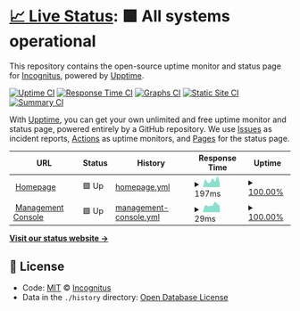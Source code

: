 # [📈 Live Status](https://status.incognitus.io): <!--live status--> **🟩 All systems operational**

This repository contains the open-source uptime monitor and status page for [Incognitus](https://incognitus.io), powered by [Upptime](https://github.com/upptime/upptime).

[![Uptime CI](https://github.com/Incognitus-Io/status/workflows/Uptime%20CI/badge.svg)](https://github.com/Incognitus-Io/status/actions?query=workflow%3A%22Uptime+CI%22)
[![Response Time CI](https://github.com/Incognitus-Io/status/workflows/Response%20Time%20CI/badge.svg)](https://github.com/Incognitus-Io/status/actions?query=workflow%3A%22Response+Time+CI%22)
[![Graphs CI](https://github.com/Incognitus-Io/status/workflows/Graphs%20CI/badge.svg)](https://github.com/Incognitus-Io/status/actions?query=workflow%3A%22Graphs+CI%22)
[![Static Site CI](https://github.com/Incognitus-Io/status/workflows/Static%20Site%20CI/badge.svg)](https://github.com/Incognitus-Io/status/actions?query=workflow%3A%22Static+Site+CI%22)
[![Summary CI](https://github.com/Incognitus-Io/status/workflows/Summary%20CI/badge.svg)](https://github.com/Incognitus-Io/status/actions?query=workflow%3A%22Summary+CI%22)

With [Upptime](https://upptime.js.org), you can get your own unlimited and free uptime monitor and status page, powered entirely by a GitHub repository. We use [Issues](https://github.com/Incognitus-Io/status/issues) as incident reports, [Actions](https://github.com/Incognitus-Io/status/actions) as uptime monitors, and [Pages](https://status.incognitus.io) for the status page.

<!--start: status pages-->
<!-- This summary is generated by Upptime (https://github.com/upptime/upptime) -->
<!-- Do not edit this manually, your changes will be overwritten -->
<!-- prettier-ignore -->
| URL | Status | History | Response Time | Uptime |
| --- | ------ | ------- | ------------- | ------ |
| <img alt="" src="https://icons.duckduckgo.com/ip3/incognitus.io.ico" height="13"> [Homepage](https://incognitus.io) | 🟩 Up | [homepage.yml](https://github.com/Incognitus-Io/status/commits/HEAD/history/homepage.yml) | <details><summary><img alt="Response time graph" src="./graphs/homepage/response-time-week.png" height="20"> 197ms</summary><br><a href="https://status.incognitus.io/history/homepage"><img alt="Response time 190" src="https://img.shields.io/endpoint?url=https%3A%2F%2Fraw.githubusercontent.com%2FIncognitus-Io%2Fstatus%2FHEAD%2Fapi%2Fhomepage%2Fresponse-time.json"></a><br><a href="https://status.incognitus.io/history/homepage"><img alt="24-hour response time 116" src="https://img.shields.io/endpoint?url=https%3A%2F%2Fraw.githubusercontent.com%2FIncognitus-Io%2Fstatus%2FHEAD%2Fapi%2Fhomepage%2Fresponse-time-day.json"></a><br><a href="https://status.incognitus.io/history/homepage"><img alt="7-day response time 197" src="https://img.shields.io/endpoint?url=https%3A%2F%2Fraw.githubusercontent.com%2FIncognitus-Io%2Fstatus%2FHEAD%2Fapi%2Fhomepage%2Fresponse-time-week.json"></a><br><a href="https://status.incognitus.io/history/homepage"><img alt="30-day response time 201" src="https://img.shields.io/endpoint?url=https%3A%2F%2Fraw.githubusercontent.com%2FIncognitus-Io%2Fstatus%2FHEAD%2Fapi%2Fhomepage%2Fresponse-time-month.json"></a><br><a href="https://status.incognitus.io/history/homepage"><img alt="1-year response time 204" src="https://img.shields.io/endpoint?url=https%3A%2F%2Fraw.githubusercontent.com%2FIncognitus-Io%2Fstatus%2FHEAD%2Fapi%2Fhomepage%2Fresponse-time-year.json"></a></details> | <details><summary><a href="https://status.incognitus.io/history/homepage">100.00%</a></summary><a href="https://status.incognitus.io/history/homepage"><img alt="All-time uptime 99.42%" src="https://img.shields.io/endpoint?url=https%3A%2F%2Fraw.githubusercontent.com%2FIncognitus-Io%2Fstatus%2FHEAD%2Fapi%2Fhomepage%2Fuptime.json"></a><br><a href="https://status.incognitus.io/history/homepage"><img alt="24-hour uptime 100.00%" src="https://img.shields.io/endpoint?url=https%3A%2F%2Fraw.githubusercontent.com%2FIncognitus-Io%2Fstatus%2FHEAD%2Fapi%2Fhomepage%2Fuptime-day.json"></a><br><a href="https://status.incognitus.io/history/homepage"><img alt="7-day uptime 100.00%" src="https://img.shields.io/endpoint?url=https%3A%2F%2Fraw.githubusercontent.com%2FIncognitus-Io%2Fstatus%2FHEAD%2Fapi%2Fhomepage%2Fuptime-week.json"></a><br><a href="https://status.incognitus.io/history/homepage"><img alt="30-day uptime 100.00%" src="https://img.shields.io/endpoint?url=https%3A%2F%2Fraw.githubusercontent.com%2FIncognitus-Io%2Fstatus%2FHEAD%2Fapi%2Fhomepage%2Fuptime-month.json"></a><br><a href="https://status.incognitus.io/history/homepage"><img alt="1-year uptime 99.76%" src="https://img.shields.io/endpoint?url=https%3A%2F%2Fraw.githubusercontent.com%2FIncognitus-Io%2Fstatus%2FHEAD%2Fapi%2Fhomepage%2Fuptime-year.json"></a></details>
| <img alt="" src="https://icons.duckduckgo.com/ip3/incognitus.io.ico" height="13"> [Management Console](https://incognitus.io/manage) | 🟩 Up | [management-console.yml](https://github.com/Incognitus-Io/status/commits/HEAD/history/management-console.yml) | <details><summary><img alt="Response time graph" src="./graphs/management-console/response-time-week.png" height="20"> 29ms</summary><br><a href="https://status.incognitus.io/history/management-console"><img alt="Response time 35" src="https://img.shields.io/endpoint?url=https%3A%2F%2Fraw.githubusercontent.com%2FIncognitus-Io%2Fstatus%2FHEAD%2Fapi%2Fmanagement-console%2Fresponse-time.json"></a><br><a href="https://status.incognitus.io/history/management-console"><img alt="24-hour response time 25" src="https://img.shields.io/endpoint?url=https%3A%2F%2Fraw.githubusercontent.com%2FIncognitus-Io%2Fstatus%2FHEAD%2Fapi%2Fmanagement-console%2Fresponse-time-day.json"></a><br><a href="https://status.incognitus.io/history/management-console"><img alt="7-day response time 29" src="https://img.shields.io/endpoint?url=https%3A%2F%2Fraw.githubusercontent.com%2FIncognitus-Io%2Fstatus%2FHEAD%2Fapi%2Fmanagement-console%2Fresponse-time-week.json"></a><br><a href="https://status.incognitus.io/history/management-console"><img alt="30-day response time 27" src="https://img.shields.io/endpoint?url=https%3A%2F%2Fraw.githubusercontent.com%2FIncognitus-Io%2Fstatus%2FHEAD%2Fapi%2Fmanagement-console%2Fresponse-time-month.json"></a><br><a href="https://status.incognitus.io/history/management-console"><img alt="1-year response time 37" src="https://img.shields.io/endpoint?url=https%3A%2F%2Fraw.githubusercontent.com%2FIncognitus-Io%2Fstatus%2FHEAD%2Fapi%2Fmanagement-console%2Fresponse-time-year.json"></a></details> | <details><summary><a href="https://status.incognitus.io/history/management-console">100.00%</a></summary><a href="https://status.incognitus.io/history/management-console"><img alt="All-time uptime 99.42%" src="https://img.shields.io/endpoint?url=https%3A%2F%2Fraw.githubusercontent.com%2FIncognitus-Io%2Fstatus%2FHEAD%2Fapi%2Fmanagement-console%2Fuptime.json"></a><br><a href="https://status.incognitus.io/history/management-console"><img alt="24-hour uptime 100.00%" src="https://img.shields.io/endpoint?url=https%3A%2F%2Fraw.githubusercontent.com%2FIncognitus-Io%2Fstatus%2FHEAD%2Fapi%2Fmanagement-console%2Fuptime-day.json"></a><br><a href="https://status.incognitus.io/history/management-console"><img alt="7-day uptime 100.00%" src="https://img.shields.io/endpoint?url=https%3A%2F%2Fraw.githubusercontent.com%2FIncognitus-Io%2Fstatus%2FHEAD%2Fapi%2Fmanagement-console%2Fuptime-week.json"></a><br><a href="https://status.incognitus.io/history/management-console"><img alt="30-day uptime 100.00%" src="https://img.shields.io/endpoint?url=https%3A%2F%2Fraw.githubusercontent.com%2FIncognitus-Io%2Fstatus%2FHEAD%2Fapi%2Fmanagement-console%2Fuptime-month.json"></a><br><a href="https://status.incognitus.io/history/management-console"><img alt="1-year uptime 99.76%" src="https://img.shields.io/endpoint?url=https%3A%2F%2Fraw.githubusercontent.com%2FIncognitus-Io%2Fstatus%2FHEAD%2Fapi%2Fmanagement-console%2Fuptime-year.json"></a></details>

<!--end: status pages-->

[**Visit our status website →**](https://status.incognitus.io)

## 📄 License

- Code: [MIT](./LICENSE) © [Incognitus](https://incognitus.io)
- Data in the `./history` directory: [Open Database License](https://opendatacommons.org/licenses/odbl/1-0/)
